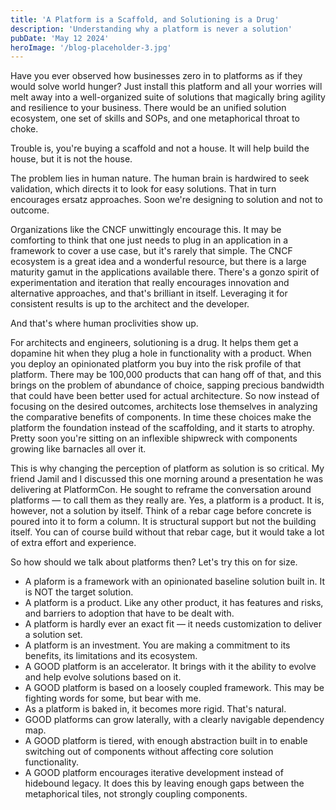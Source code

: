 ```yaml
---
title: 'A Platform is a Scaffold, and Solutioning is a Drug'
description: 'Understanding why a platform is never a solution'
pubDate: 'May 12 2024'
heroImage: '/blog-placeholder-3.jpg'
---
```


Have you ever observed how businesses zero in to platforms as if they would solve world hunger? Just install this platform and all your worries will melt away into a well-organized suite of solutions that magically bring agility and resilience to your business. There would be an unified solution ecosystem, one set of skills and SOPs, and one metaphorical throat to choke.

Trouble is, you're buying a scaffold and not a house. It will help build the house, but it is not the house.

The problem lies in human nature. The human brain is hardwired to seek validation, which directs it to look for easy solutions. That in turn encourages ersatz approaches. Soon we're designing to solution and not to outcome. 

Organizations like the CNCF unwittingly encourage this. It may be comforting to think that one just needs to plug in an application in a framework to cover a use case, but it's rarely that simple. The CNCF ecosystem is a great idea and a wonderful resource, but there is a large maturity gamut in the applications available there. There's a gonzo spirit of experimentation and iteration that really encourages innovation and alternative approaches, and that's brilliant in itself. Leveraging it for consistent results is up to the architect and the developer.

And that's where human proclivities show up.

For architects and engineers, solutioning is a drug. It helps them get a dopamine hit when they plug a hole in functionality with a product. When you deploy an opinionated platform you buy into the risk profile of that platform. There may be 100,000 products that can hang off of that, and this brings on the problem of abundance of choice, sapping precious bandwidth that could have been better used for actual architecture. So now instead of focusing on the desired outcomes, architects lose themselves in analyzing the comparative benefits of components. In time these choices make the platform the foundation instead of the scaffolding, and it starts to atrophy. Pretty soon you're sitting on an inflexible shipwreck with components growing like barnacles all over it.

This is why changing the perception of platform as solution is so critical. My friend Jamil and I discussed this one morning around a presentation he was delivering at PlatformCon. He sought to reframe the conversation around platforms — to call them as they really are. Yes, a platform is a product. It is, however, not a solution by itself. Think of a rebar cage before concrete is poured into it to form a column. It is structural support but not the building itself. You can of course build without that rebar cage, but it would take a lot of extra effort and experience. 

So how should we talk about platforms then? Let's try this on for size.

- A plaform is a framework with an opinionated baseline solution built in. It is NOT the target solution.
- A platform is a product. Like any other product, it has features and risks, and barriers to adoption that have to be dealt with. 
- A platform is hardly ever an exact fit — it needs customization to deliver a solution set.
- A platform is an investment. You are making a commitment to its benefits, its limitations and its ecosystem.
- A GOOD platform is an accelerator. It brings with it the ability to evolve and help evolve solutions based on it.
- A GOOD platform is based on a loosely coupled framework. This may be fighting words for some, but bear with me. 
- As a platform is baked in, it becomes more rigid. That's natural. 
- GOOD platforms can grow laterally, with a clearly navigable dependency map. 
- A GOOD platform is tiered, with enough abstraction built in to enable switching out of components without affecting core solution functionality.
- A GOOD platform encourages iterative development instead of hidebound legacy. It does this by leaving enough gaps between the metaphorical tiles, not strongly coupling components.
